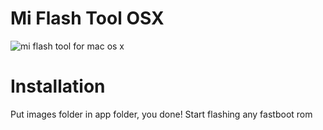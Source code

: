 # Mi Flash Tool OSX
![mi flash tool for mac os x](https://i.ibb.co/6DrRv1d/miflashtool.jpg)

# Installation 
Put images folder in app folder, you done! Start flashing any fastboot rom
